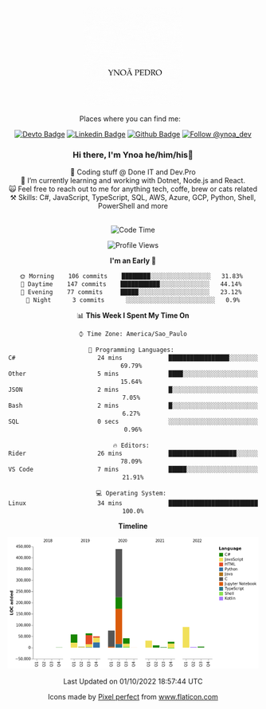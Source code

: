 </p>
<p align='center'>
   <img src="./logo/logo.gif" width="200" height="200">
</p>
<p align='center'>
<a align='center'>
<a> Places where you can find me: </a>&nbsp;&nbsp;
 <div align='center'>
    
[![Devto Badge](https://img.shields.io/badge/-ypedroo-black?style=flat-square&logo=Dev.to&logoColor=white&link=https://dev.to/ypedroo/)](https://dev.to/ypedroo/)
[![Linkedin Badge](https://img.shields.io/badge/-LinkedIn-blue?style=flat-square&logo=Linkedin&logoColor=white&link=https://www.linkedin.com/in/ynoapedro)](https://www.linkedin.com/in/ynoapedro)
[![Github Badge](https://img.shields.io/github/followers/ypedroo?style=social)](https://github.com/ypedroo/)
<a href="https://twitter.com/intent/follow?screen_name=ynoa_dev"><img src="https://img.shields.io/twitter/follow/ynoa_dev.svg?label=Follow%20@ynoa_dev" alt="Follow @ynoa_dev"></img> </a>

### Hi there, I'm Ynoa he/him/his:panda_face:

🔭 Coding stuff @ Done IT and Dev.Pro <br/>
🌱 I’m currently learning and working with Dotnet, Node.js and React.<br/>
:scream_cat: Feel free to reach out to me for anything tech, coffe, brew or cats related <br/>
⚒️ Skills: C#, JavaScript, TypeScript, SQL, AWS, Azure, GCP, Python, Shell, PowerShell and more<br/>
<br/>
<!--START_SECTION:waka-->
![Code Time](http://img.shields.io/badge/Code%20Time-2%2C065%20hrs%2032%20mins-blue)

![Profile Views](http://img.shields.io/badge/Profile%20Views-0-blue)

**I'm an Early 🐤** 

```text
🌞 Morning    106 commits    ████████░░░░░░░░░░░░░░░░░   31.83% 
🌆 Daytime    147 commits    ███████████░░░░░░░░░░░░░░   44.14% 
🌃 Evening    77 commits     █████░░░░░░░░░░░░░░░░░░░░   23.12% 
🌙 Night      3 commits      ░░░░░░░░░░░░░░░░░░░░░░░░░   0.9%

```


📊 **This Week I Spent My Time On** 

```text
⌚︎ Time Zone: America/Sao_Paulo

💬 Programming Languages: 
C#                       24 mins             █████████████████░░░░░░░░   69.79% 
Other                    5 mins              ████░░░░░░░░░░░░░░░░░░░░░   15.64% 
JSON                     2 mins              █░░░░░░░░░░░░░░░░░░░░░░░░   7.05% 
Bash                     2 mins              █░░░░░░░░░░░░░░░░░░░░░░░░   6.27% 
SQL                      0 secs              ░░░░░░░░░░░░░░░░░░░░░░░░░   0.96%

🔥 Editors: 
Rider                    26 mins             ███████████████████░░░░░░   78.09% 
VS Code                  7 mins              █████░░░░░░░░░░░░░░░░░░░░   21.91%

💻 Operating System: 
Linux                    34 mins             █████████████████████████   100.0%

```

**Timeline**

![Chart not found](https://raw.githubusercontent.com/ypedroo/ypedroo/master/charts/bar_graph.png) 


 Last Updated on 01/10/2022 18:57:44 UTC
<!--END_SECTION:waka-->
Icons made by <a href="https://www.flaticon.com/authors/pixel-perfect" title="Pixel perfect">Pixel perfect</a> from <a href="https://www.flaticon.com/" title="Flaticon"> www.flaticon.com</a>
   </div>
